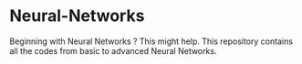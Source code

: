 # Neural-Networks
Beginning with Neural Networks ? This might help. This repository contains all the codes from basic to advanced Neural Networks.
